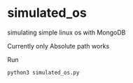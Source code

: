 # simulated_os
simulating simple linux os with MongoDB

Currently only Absolute path works

Run
```
python3 simulated_os.py
```
